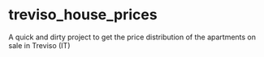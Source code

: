 # treviso_house_prices
A quick and dirty project to get the price distribution of the apartments on sale in Treviso (IT)
